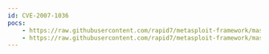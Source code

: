 ```yaml
---
id: CVE-2007-1036
pocs:
    - https://raw.githubusercontent.com/rapid7/metasploit-framework/master/modules/exploits/multi/http/jboss_invoke_deploy.rb
    - https://raw.githubusercontent.com/rapid7/metasploit-framework/master/modules/exploits/multi/http/jboss_maindeployer.rb
---
```

